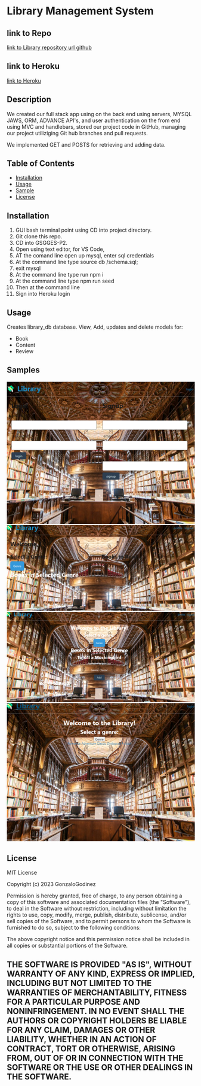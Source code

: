 # Library Management System

## link to Repo
[link to Library repository url github](https://github.com/GonzaloGodinez/gsgges-p2)
 
## link to Heroku
[link to Heroku](https://gsgges-p2-01b3ebe075ed.herokuapp.com/)

## Description
We created our full stack app using on the back end using servers, MYSQL JAWS, ORM, ADVANCE API's, and user authentication on the from end using MVC and handlebars, stored our project code in GitHub, managing our project utiliziging Git hub branches and pull requests.

We implemented GET and POSTS for retrieving and adding data. 

## Table of Contents

- [Installation](#installation)
- [Usage](#usage)
- [Sample](#Samples)
- [License](#license)

## Installation
1.	GUI bash terminal point using CD into project directory.
2.	Git clone this repo.
3.	CD into GSGGES-P2.	
4.	Open using text editor, for VS Code, 
5.  AT the comand line open up mysql, enter sql credentials
6.  At the command line type source db /schema.sql;
7.  exit mysql
8.  At the command line type run npm i 
9.  At the command line type npm run seed
7.	Then at the command line
8.  Sign into Heroku login

## Usage
Creates library_db database.
View, Add, updates and delete models for:
-   Book
-   Content
-   Review

## Samples

![Main page Library Management System](./Assets/Library%20Manag%20Syst%20Front%20pg.png)
![Home Welcome Login pg](./Assets/LMSWelcomePg.png)
![Drop Down Menu](./Assets/LMSDropDownMenu.png)
![Welcome pg after log out](./Assets/LMSWelcPgafterlogout.png)



## License
MIT License

Copyright (c) 2023 GonzaloGodinez

Permission is hereby granted, free of charge, to any person obtaining a copy
of this software and associated documentation files (the "Software"), to deal
in the Software without restriction, including without limitation the rights
to use, copy, modify, merge, publish, distribute, sublicense, and/or sell
copies of the Software, and to permit persons to whom the Software is
furnished to do so, subject to the following conditions:

The above copyright notice and this permission notice shall be included in all
copies or substantial portions of the Software.

THE SOFTWARE IS PROVIDED "AS IS", WITHOUT WARRANTY OF ANY KIND, EXPRESS OR
IMPLIED, INCLUDING BUT NOT LIMITED TO THE WARRANTIES OF MERCHANTABILITY,
FITNESS FOR A PARTICULAR PURPOSE AND NONINFRINGEMENT. IN NO EVENT SHALL THE
AUTHORS OR COPYRIGHT HOLDERS BE LIABLE FOR ANY CLAIM, DAMAGES OR OTHER
LIABILITY, WHETHER IN AN ACTION OF CONTRACT, TORT OR OTHERWISE, ARISING FROM,
OUT OF OR IN CONNECTION WITH THE SOFTWARE OR THE USE OR OTHER DEALINGS IN THE
SOFTWARE.
---